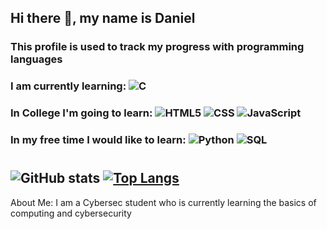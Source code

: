 ## Hi there 👋, my name is Daniel


### This profile is used to track my progress with programming languages
### I am currently learning: ![C](https://img.shields.io/badge/C-00599C?style=for-the-badge&logo=c&logoColor=white) 
### In College I'm going to learn: ![HTML5](https://img.shields.io/badge/html5-%23E34F26.svg?style=for-the-badge&logo=html5&logoColor=white)  ![CSS](https://img.shields.io/badge/css-%231572B6.svg?style=for-the-badge&logo=css3&logoColor=white)  ![JavaScript](https://img.shields.io/badge/javascript-%23323330.svg?style=for-the-badge&logo=javascript&logoColor=%23F7DF1E)        
### In my free time I would like to learn: ![Python](https://img.shields.io/badge/python-%233776AB.svg?style=for-the-badge&logo=python&logoColor=white) ![SQL](https://img.shields.io/badge/sql-%2307405e.svg?style=for-the-badge&logo=postgresql&logoColor=white) 

# #

         
## ![GitHub stats](https://github-readme-stats.vercel.app/api?username=Xocth&show_icons=true) [![Top Langs](https://github-readme-stats.vercel.app/api/top-langs/?username=Xocth)](https://github.com/anuraghazra/github-readme-stats)
About Me: I am a Cybersec student who is currently learning the basics of computing and cybersecurity
